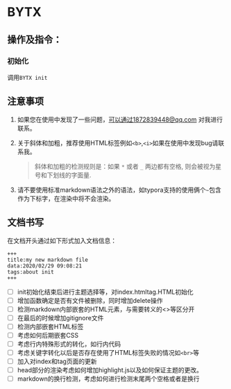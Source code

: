 # BYTX



## 操作及指令：

### 初始化

调用`BYTX init` 



## 注意事项

1.  如果您在使用中发现了一些问题，可以通过1872839448@qq.com 对我进行联系。

2.  关于斜体和加粗，推荐使用HTML标签例如`<b>`,`<i>`如果在使用中发现bug请联系我。

    > 斜体和加粗的检测规则是：如果 `*` 或者 `_` 两边都有空格, 则会被视为星号和下划线的字面量.

4.  请不要使用标准markdown语法之外的语法，如typora支持的使用俩个`~`包含作为下标字，在渲染中将不会渲染。

## 文档书写

在文档开头通过如下形式加入文档信息：

```
+++
title:my new markdown file
data:2020/02/29 09:08:21
tags:about init
+++
```

- [ ] init初始化结束后进行主题选择等，对index.htmltag.HTML初始化
- [ ] 增加函数确定是否有文件被删除，同时增加delete操作
- [ ] 检测markdown内部嵌套的HTML元素，与需要转义的<>等区分开
- [ ] 在最后的时候增加gitignore文件
- [ ] 检测内部嵌套HTML标签
- [ ] 考虑如何后期嵌套CSS
- [ ] 考虑行内特殊形式的转化，如行内代码
- [ ] 考虑关键字转化以后是否存在使用了HTML标签失败的情况如`<br>`等
- [ ] 加入对index和tag页面的更新
- [ ] head部分的渲染考虑如何增加highlight.js以及如何保证主题的更改。
- [ ] markdown的换行检测，考虑如何进行检测末尾两个空格或者是换行